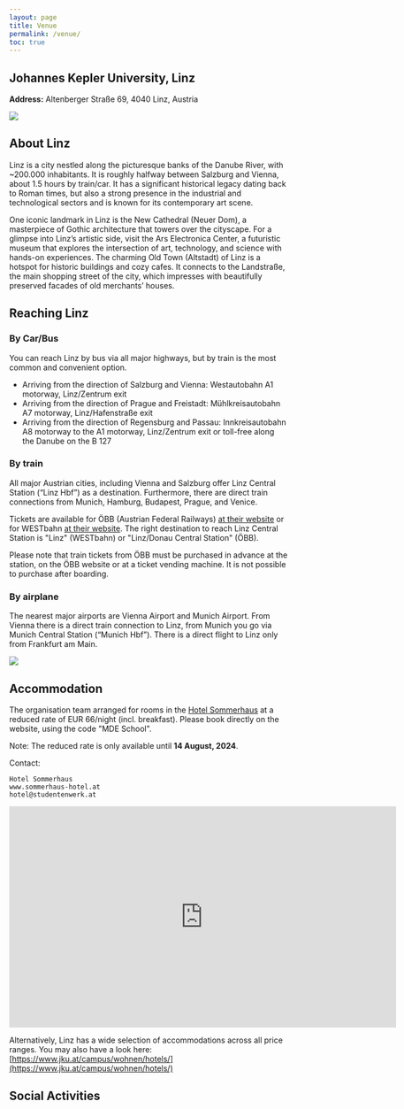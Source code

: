 ```yaml
---
layout: page
title: Venue
permalink: /venue/
toc: true
---
```


## Johannes Kepler University, Linz

**Address:** Altenberger Straße 69, 4040 Linz, Austria


<img src="../assets/Campusplan.png" />


## About Linz
Linz is a city nestled along the picturesque banks of the Danube River, with ~200.000 inhabitants.
It is roughly halfway between Salzburg and Vienna, about 1.5 hours by train/car. 
It has a significant historical legacy dating back to Roman times, 
but also a strong presence in the industrial and technological sectors and is known for its contemporary art scene.

One iconic landmark in Linz is the New Cathedral (Neuer Dom), 
a masterpiece of Gothic architecture that towers over the cityscape. 
For a glimpse into Linz’s artistic side, visit the Ars Electronica Center, a futuristic museum that explores the intersection of art, technology, and science with hands-on experiences. The charming Old Town (Altstadt) of Linz is a hotspot for historic buildings and cozy cafes. It connects to the Landstraße, the main shopping street of the city, which impresses with beautifully preserved facades of old merchants’ houses.


## Reaching Linz

### By Car/Bus
You can reach Linz by bus via all major highways, but by train is the most common and convenient option.

* Arriving from the direction of Salzburg and Vienna: Westautobahn A1 motorway, Linz/Zentrum exit
* Arriving from the direction of Prague and Freistadt: Mühlkreisautobahn A7 motorway, Linz/Hafenstraße exit
* Arriving from the direction of Regensburg and Passau: Innkreisautobahn A8 motorway to the A1 motorway, Linz/Zentrum exit or toll-free along the Danube on the B 127

### By train
All major Austrian cities, including Vienna and Salzburg offer Linz Central Station (“Linz Hbf”) as a destination. 
Furthermore, there are direct train connections from Munich, Hamburg, Budapest, Prague, and Venice.

Tickets are available for ÖBB (Austrian Federal Railways) [at their website](https://fahrplan.oebb.at/webapp) or 
for WESTbahn [at their website](https://westbahn.at/en/timetable/lookup/date/). The right destination to reach 
Linz Central Station is "Linz" (WESTbahn) or "Linz/Donau Central Station" (ÖBB).

Please note that train tickets from ÖBB must be purchased in 
advance at the station, on the ÖBB website or at a ticket vending machine.
It is not possible to purchase after boarding.

### By airplane
The nearest major airports are Vienna Airport and Munich Airport. From Vienna there is a direct train 
connection to Linz, from Munich you go via Munich Central Station (“Munich Hbf”). 
There is a direct flight to Linz only from Frankfurt am Main.

<img src="../assets/travel_schematic.png" />


## Accommodation

The organisation team arranged for rooms in the [Hotel Sommerhaus](www.sommerhaus-hotel.at) at a reduced rate of EUR 66/night (incl. breakfast). 
Please book directly on the website, using the code "MDE School".

Note: The reduced rate is only available until **14 August, 2024**.

Contact: 
```
Hotel Sommerhaus 
www.sommerhaus-hotel.at
hotel@studentenwerk.at
```

<iframe src="https://www.google.com/maps/embed?pb=!1m18!1m12!1m3!1d2652.522733363352!2d14.320923077222032!3d48.331256971265624!2m3!1f0!2f0!3f0!3m2!1i1024!2i768!4f13.1!3m3!1m2!1s0x4773986a28953695%3A0xdbeaa216358bb224!2sSommerhaus%20Hotel!5e0!3m2!1sen!2sat!4v1705870958332!5m2!1sen!2sat" width="700" height="400" style="border:0;" allowfullscreen="" loading="lazy" referrerpolicy="no-referrer-when-downgrade"></iframe>

Alternatively, Linz has a wide selection of accommodations across all price ranges.
You may also have a look here: [https://www.jku.at/campus/wohnen/hotels/](https://www.jku.at/campus/wohnen/hotels/)

## Social Activities




